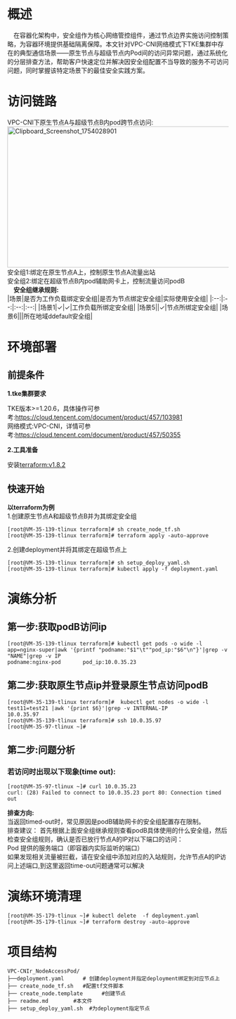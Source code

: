 # 概述
&emsp;在容器化架构中，安全组作为核心网络管控组件，通过节点边界实施访问控制策略，为容器环境提供基础隔离保障。本文针对VPC-CNI网络模式下TKE集群中存在的典型通信场景——原生节点与超级节点内Pod间的访问异常问题，通过系统化的分层排查方法，帮助客户快速定位并解决因安全组配置不当导致的服务不可访问问题，同时掌握该特定场景下的最佳安全实践方案。


# 访问链路
VPC-CNI下原生节点A与超级节点B内pod跨节点访问:<br>
[<img width="654" height="321" alt="Clipboard_Screenshot_1754028901" src="https://github.com/user-attachments/assets/10a219d9-65cf-412d-b5c1-1d2cfab2cb79" />
](./image/flowchart.md)<br>
 安全组1:绑定在原生节点A上，控制原生节点A流量出站<br>
 安全组2:绑定在超级节点B内pod辅助网卡上，控制流量访问podB
<br>**&emsp;安全组继承规则:**<br>
|场景|是否为工作负载绑定安全组|是否为节点绑定安全组|实际使用安全组|
|:--:|:--:|:--:|:--:|
|场景1|✓|✓|工作负载所绑定安全组|
|场景5||✓|节点所绑定安全组|
|场景6|||所在地域ddefault安全组|
# 环境部署
## 前提条件
**1.tke集群要求**

TKE版本>=1.20.6，具体操作可参考:https://cloud.tencent.com/document/product/457/103981<br>
网络模式:VPC-CNI，详情可参考:https://cloud.tencent.com/document/product/457/50355

**2.工具准备**

安装[terraform:v1.8.2](https://developer.hashicorp.com/terraform)
## 快速开始
**以terraform为例**<br>
 1.创建原生节点A和超级节点B并为其绑定安全组
```
[root@VM-35-139-tlinux terraform]# sh create_node_tf.sh 
[root@VM-35-139-tlinux terraform]# terraform apply -auto-approve
```
 2.创建deployment并将其绑定在超级节点上
```
[root@VM-35-139-tlinux terraform]# sh setup_deploy_yaml.sh
[root@VM-35-139-tlinux terraform]# kubectl apply -f deployment.yaml
```

# 演练分析
## 第一步:获取podB访问ip
```
[root@VM-35-139-tlinux terraform]# kubectl get pods -o wide -l app=nginx-super|awk '{printf "podname:"$1"\t""pod_ip:"$6"\n"}'|grep -v "NAME"|grep -v IP
podname:nginx-pod       pod_ip:10.0.35.23
```
## 第二步:获取原生节点ip并登录原生节点访问podB
```
[root@VM-35-139-tlinux terraform]#  kubectl get nodes -o wide -l test11=test21 |awk '{print $6}'|grep -v INTERNAL-IP
10.0.35.97
[root@VM-35-139-tlinux terraform]# ssh 10.0.35.97
[root@VM-35-97-tlinux ~]#

```
## 第二步:问题分析
### 若访问时出现以下现象(time out):
```
[root@VM-35-97-tlinux ~]# curl 10.0.35.23
curl: (28) Failed to connect to 10.0.35.23 port 80: Connection timed out
```
**排查方向:**<br>
当返回timed-out时，常见原因是podB辅助网卡的安全组配置存在限制​。<br>
排查建议：
首先根据上面安全组继承规则查看podB具体使用的什么安全组，然后检查安全组规则，确认是否已放行节点A的IP​​对以下端口的访问：<br>
Pod 提供的服务端口​​（即容器内实际监听的端口）<br>
如果发现相关流量被拦截，请在安全组中添加对应的​入站规则​​，允许节点A的IP访问上述端口,到这里返回time-out问题通常可以解决


# 演练环境清理
```
[root@VM-35-179-tlinux ~]# kubectl delete  -f deployment.yaml
[root@VM-35-179-tlinux ~]# terraform destroy -auto-approve
```
# 项目结构
```
VPC-CNIr_NodeAccessPod/  
├──deployment.yaml      # 创建deployment并指定deployment绑定到对应节点上
├── create_node_tf.sh   #配置tf文件脚本
├── create_node.template      #创建节点
├── readme.md        #本文件
├── setup_deploy_yaml.sh  #为deployment指定节点
```


